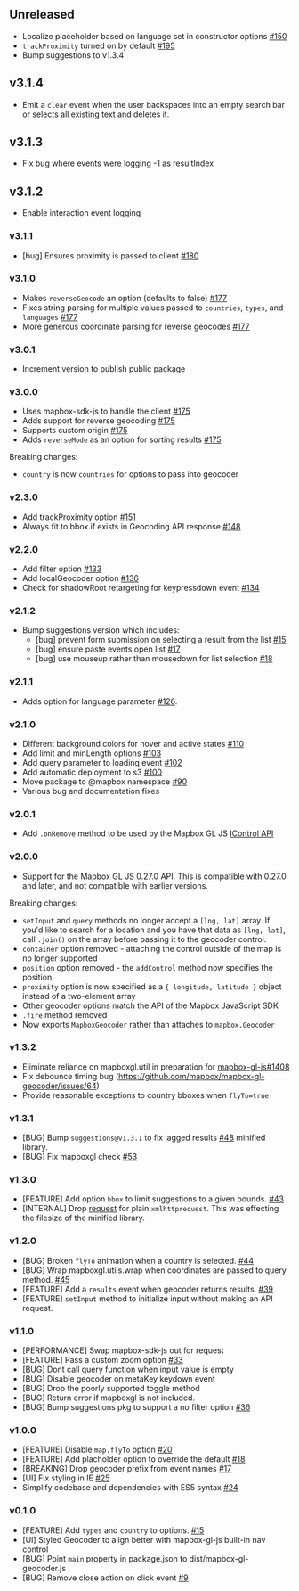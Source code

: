 ## Unreleased
- Localize placeholder based on language set in constructor options [#150](https://github.com/mapbox/mapbox-gl-geocoder/issues/150)
- `trackProximity` turned on by default [#195](https://github.com/mapbox/mapbox-gl-geocoder/issues/195)
- Bump suggestions to v1.3.4

## v3.1.4

- Emit a `clear` event when the user backspaces into an empty search bar or selects all existing text and deletes it.


## v3.1.3

- Fix bug where events were logging -1 as resultIndex

## v3.1.2

- Enable interaction event logging

### v3.1.1

- [bug] Ensures proximity is passed to client [#180](https://github.com/mapbox/mapbox-gl-geocoder/pull/180)

### v3.1.0

- Makes `reverseGeocode` an option (defaults to false) [#177](https://github.com/mapbox/mapbox-gl-geocoder/pull/177)
- Fixes string parsing for multiple values passed to `countries`, `types`, and `languages` [#177](https://github.com/mapbox/mapbox-gl-geocoder/pull/177)
- More generous coordinate parsing for reverse geocodes [#177](https://github.com/mapbox/mapbox-gl-geocoder/pull/177)

### v3.0.1

- Increment version to publish public package

### v3.0.0

- Uses mapbox-sdk-js to handle the client [#175](https://github.com/mapbox/mapbox-gl-geocoder/pull/175)
- Adds support for reverse geocoding [#175](https://github.com/mapbox/mapbox-gl-geocoder/pull/175)
- Supports custom origin [#175](https://github.com/mapbox/mapbox-gl-geocoder/pull/175)
- Adds `reverseMode` as an option for sorting results [#175](https://github.com/mapbox/mapbox-gl-geocoder/pull/175)

Breaking changes:

- `country` is now `countries` for options to pass into geocoder

### v2.3.0

- Add trackProximity option [#151](https://github.com/mapbox/mapbox-gl-geocoder/pull/151)
- Always fit to bbox if exists in Geocoding API response [#148](https://github.com/mapbox/mapbox-gl-geocoder/pull/148)

### v2.2.0

- Add filter option [#133](https://github.com/mapbox/mapbox-gl-geocoder/pull/133)
- Add localGeocoder option [#136](https://github.com/mapbox/mapbox-gl-geocoder/pull/136)
- Check for shadowRoot retargeting for keypressdown event [#134](https://github.com/mapbox/mapbox-gl-geocoder/pull/134)

### v2.1.2

- Bump suggestions version which includes:
   - [bug] prevent form submission on selecting a result from the list [#15](https://github.com/tristen/suggestions/pull/15)
   - [bug] ensure paste events open list [#17](https://github.com/tristen/suggestions/pull/17)
   - [bug] use mouseup rather than mousedown for list selection [#18](https://github.com/tristen/suggestions/pull/18)

### v2.1.1

- Adds option for language parameter [#126](https://github.com/mapbox/mapbox-gl-geocoder/pull/126).

### v2.1.0

- Different background colors for hover and active states [#110](https://github.com/mapbox/mapbox-gl-geocoder/pull/110)
- Add limit and minLength options [#103](https://github.com/mapbox/mapbox-gl-geocoder/pull/103)
- Add query parameter to loading event [#102](https://github.com/mapbox/mapbox-gl-geocoder/pull/102)
- Add automatic deployment to s3 [#100](https://github.com/mapbox/mapbox-gl-geocoder/pull/100)
- Move package to @mapbox namespace [#90](https://github.com/mapbox/mapbox-gl-geocoder/pull/90)
- Various bug and documentation fixes

### v2.0.1

- Add `.onRemove` method to be used by the Mapbox GL JS [IControl API](https://www.mapbox.com/mapbox-gl-js/api/#IControl#onRemove)

### v2.0.0

- Support for the Mapbox GL JS 0.27.0 API. This is compatible with 0.27.0
  and later, and not compatible with earlier versions.

Breaking changes:

- `setInput` and `query` methods no longer accept a `[lng, lat]` array. If you'd
  like to search for a location and you have that data as `[lng, lat]`, call
  `.join()` on the array before passing it to the geocoder control.
- `container` option removed - attaching the control outside of the map is no longer supported
- `position` option removed - the `addControl` method now specifies the position
- `proximity` option is now specified as a `{ longitude, latitude }` object instead of a two-element array
- Other geocoder options match the API of the Mapbox JavaScript SDK
- `.fire` method removed
- Now exports `MapboxGeocoder` rather than attaches to `mapbox.Geocoder`

### v1.3.2

- Eliminate reliance on mapboxgl.util in preparation for [mapbox-gl-js#1408](https://github.com/mapbox/mapbox-gl-js/issues/1408)
- Fix debounce timing bug (https://github.com/mapbox/mapbox-gl-geocoder/issues/64)
- Provide reasonable exceptions to country bboxes when `flyTo=true`

### v1.3.1

- [BUG] Bump `suggestions@v1.3.1` to fix lagged results [#48](https://github.com/mapbox/mapbox-gl-geocoder/issues/48)
minified library.
- [BUG] Fix mapboxgl check [#53](https://github.com/mapbox/mapbox-gl-geocoder/issues/53)

### v1.3.0

- [FEATURE] Add option `bbox` to limit suggestions to a given bounds. [#43](https://github.com/mapbox/mapbox-gl-geocoder/issues/43)
- [INTERNAL] Drop [request](https://www.npmjs.com/package/request) for plain `xmlhttprequest`. This was effecting the filesize of the
minified library.

### v1.2.0

- [BUG] Broken `flyTo` animation when a country is selected. [#44](https://github.com/mapbox/mapbox-gl-geocoder/issues/44)
- [BUG] Wrap mapboxgl.utils.wrap when coordinates are passed to query method. [#45](https://github.com/mapbox/mapbox-gl-geocoder/issues/45)
- [FEATURE] Add a `results` event when geocoder returns results. [#39](https://github.com/mapbox/mapbox-gl-geocoder/issues/39)
- [FEATURE] `setInput` method to initialize input without making an API request.

### v1.1.0

- [PERFORMANCE] Swap mapbox-sdk-js out for request
- [FEATURE] Pass a custom zoom option [#33](https://github.com/mapbox/mapbox-gl-geocoder/issues/33)
- [BUG] Dont call query function when input value is empty
- [BUG] Disable geocoder on metaKey keydown event
- [BUG] Drop the poorly supported toggle method
- [BUG] Return error if mapboxgl is not included.
- [BUG] Bump suggestions pkg to support a no filter option [#36](https://github.com/mapbox/mapbox-gl-geocoder/issues/36)

### v1.0.0

- [FEATURE] Disable `map.flyTo` option [#20](https://github.com/mapbox/mapbox-gl-geocoder/issues/20)
- [FEATURE] Add placholder option to override the default [#18](https://github.com/mapbox/mapbox-gl-geocoder/issues/18)
- [BREAKING] Drop geocoder prefix from event names [#17](https://github.com/mapbox/mapbox-gl-geocoder/issues/17)
- [UI] Fix styling in IE [#25](https://github.com/mapbox/mapbox-gl-geocoder/issues/25)
- Simplify codebase and dependencies with ES5 syntax [#24](https://github.com/mapbox/mapbox-gl-geocoder/issues/24)

### v0.1.0

- [FEATURE] Add `types` and `country` to options. [#15](https://github.com/mapbox/mapbox-gl-geocoder/pull/15)
- [UI] Styled Geocoder to align better with mapbox-gl-js built-in nav control
- [BUG] Point `main` property in package.json to dist/mapbox-gl-geocoder.js
- [BUG] Remove close action on click event [#9](https://github.com/mapbox/mapbox-gl-geocoder/issues/9)
